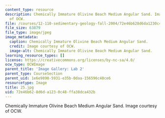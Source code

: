 ```yaml
---
content_type: resource
description: Chemically Immature Olivine Beach Medium Angular Sand. Image courtesy
  of OCW.
file: /courses/12-110-sedimentary-geology-fall-2004/72e46b628d6da1230c48ffa38dca432b_25.jpg
file_size: 63879
file_type: image/jpeg
image_metadata:
  caption: Chemically Immature Olivine Beach Medium Angular Sand.
  credit: Image courtesy of OCW.
  image-alt: Chemically Immature Olivine Beach Medium Angular Sand.
learning_resource_types: []
license: https://creativecommons.org/licenses/by-nc-sa/4.0/
ocw_type: OCWImage
parent_title: 'Image Gallery: Lab 2'
parent_type: CourseSection
parent_uid: 1e6e9890-5931-e35b-0daa-156596c40ce6
resourcetype: Image
title: 25.jpg
uid: 72e46b62-8d6d-a123-0c48-ffa38dca432b
---
```

Chemically Immature Olivine Beach Medium Angular Sand. Image courtesy of OCW.